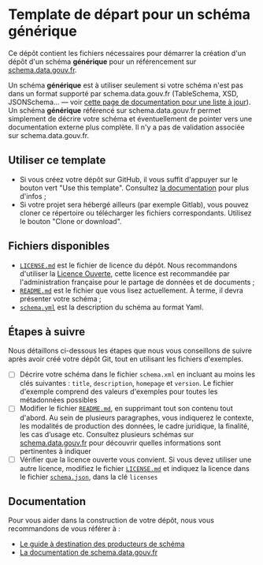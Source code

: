 # Template de départ pour un schéma générique

Ce dépôt contient les fichiers nécessaires pour démarrer la création d'un dépôt d'un schéma **générique** pour un référencement sur [schema.data.gouv.fr](https://schema.data.gouv.fr).

Un schéma **générique** est à utiliser seulement si votre schéma n'est pas dans un format supporté par schema.data.gouv.fr (TableSchema, XSD, JSONSchema... — voir [cette page de documentation pour une liste à jour](https://schema.data.gouv.fr/documentation/ajouter-un-schema#référencer-son-schéma)). Un schéma **générique** référencé sur schema.data.gouv.fr permet simplement de décrire votre schéma et éventuellement de pointer vers une documentation externe plus complète. Il n'y a pas de validation associée sur schema.data.gouv.fr.

## Utiliser ce template

- Si vous créez votre dépôt sur GitHub, il vous suffit d'appuyer sur le bouton vert "Use this template". Consultez [la documentation](https://help.github.com/en/github/creating-cloning-and-archiving-repositories/creating-a-repository-from-a-template) pour plus d'infos ;
- Si votre projet sera hébergé ailleurs (par exemple Gitlab), vous pouvez cloner ce répertoire ou télécharger les fichiers correspondants. Utilisez le bouton "Clone or download".

## Fichiers disponibles

- [`LICENSE.md`](LICENSE.md) est le fichier de licence du dépôt. Nous recommandons d'utiliser la [Licence Ouverte](https://www.etalab.gouv.fr/licence-ouverte-open-licence), cette licence est recommandée par l'administration française pour le partage de données et de documents ;
- [`README.md`](README.md) est le fichier que vous lisez actuellement. À terme, il devra présenter votre schéma ;
- [`schema.yml`](schema.yml) est la description du schéma au format Yaml.

## Étapes à suivre

Nous détaillons ci-dessous les étapes que nous vous conseillons de suivre après avoir créé votre dépôt Git, tout en utilisant les fichiers d'exemples.

- [ ] Décrire votre schéma dans le fichier `schema.xml` en incluant au moins les clés suivantes : `title`, `description`, `homepage` et `version`. Le fichier d'exemple comprend des valeurs d'exemples pour toutes les métadonnées possibles
- [ ] Modifier le fichier [`README.md`](README.md), en supprimant tout son contenu tout d'abord. Au sein de plusieurs paragraphes, vous indiquerez le contexte, les modalités de production des données, le cadre juridique, la finalité, les cas d’usage etc. Consultez plusieurs schémas sur [schema.data.gouv.fr](https://schema.data.gouv.fr) pour découvrir quelles informations sont pertinentes à indiquer
- [ ] Vérifier que la licence ouverte vous convient. Si vous devez utiliser une autre licence, modifiez le fichier [`LICENSE.md`](LICENSE.md) et indiquez la licence dans le fichier [`schema.json`](schema.json), dans la clé `licenses`

## Documentation

Pour vous aider dans la construction de votre dépôt, nous vous recommandons de vous référer à :

- [Le guide à destination des producteurs de schéma](https://guides.etalab.gouv.fr/producteurs-schemas/)
- [La documentation de schema.data.gouv.fr](https://schema.data.gouv.fr)
